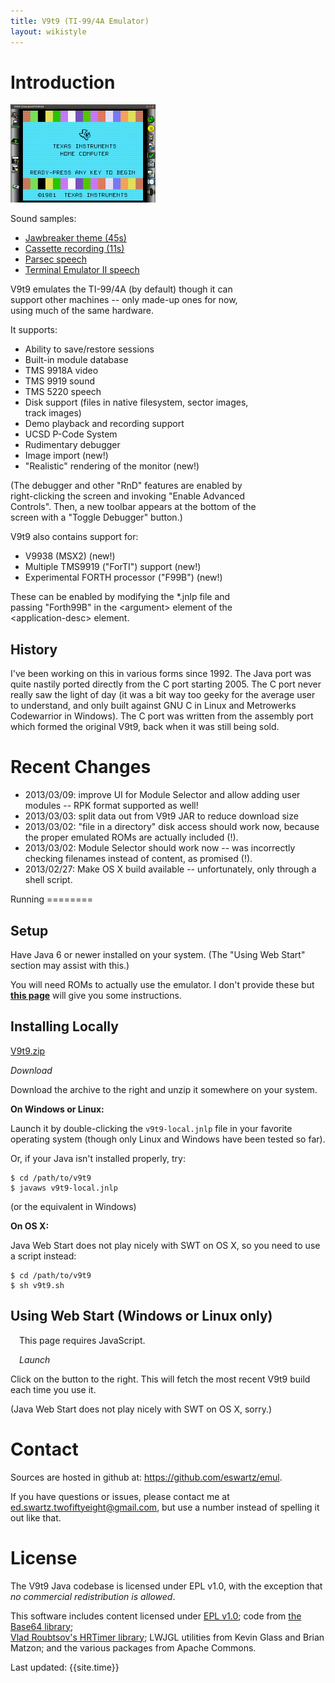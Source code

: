 ```yaml
---
title: V9t9 (TI-99/4A Emulator)
layout: wikistyle
---
```

 
Introduction
============


<div class='lookyhere' style='width:inherit'>
<p>
	<a href='images/v9t9-window.png'>
	<img alt="V9t9 image" src="images/v9t9-window_th.png" width="232" height="157"></img>
	</a>
</p>
<div class='lookyhere' style='text-align:left'>
Sound samples:
<ul>
	<li><a href='audio/jawbreaker.mp3' type='audio/mpeg'>Jawbreaker theme (45s)</a></li>
	<li><a href='audio/cassette-recording.mp3' type='audio/mpeg'>Cassette recording (11s)</a></li>
	<li><a href='audio/parsec-speech.wav' type='audio/x-wav'>Parsec speech</a></li>
	<li><a href='audio/teii-speech.wav' type='audio/x-wav'>Terminal Emulator II speech</a></li>
</ul>
</div>
</div>


<div style='width:80%;'>
<p>
V9t9 emulates the TI-99/4A (by default) though it can support other
machines -- only made-up ones for now, using much of the same hardware.
</p>

<p>
It supports:
</p>
<ul>
	<li>Ability to save/restore sessions</li>
	<li>Built-in module database</li>
	<li>TMS 9918A video</li>
	<li>TMS 9919 sound</li>
	<li>TMS 5220 speech</li>
	<li>Disk support (files in native filesystem, sector images, track images)</li>
	<li>Demo playback and recording support</li>
	<li>UCSD P-Code System</li>
	<li>Rudimentary debugger</li>
	<li>Image import (new!)</li>
	<li>"Realistic" rendering of the monitor (new!)</li>
</ul>

<p>
(The debugger and other "RnD" features are enabled by right-clicking the screen and
invoking "Enable Advanced Controls".  Then, a new toolbar appears at the bottom of
the screen with a "Toggle Debugger" button.)
</p>
	
<p>
V9t9 also contains support for:
</p>
	<ul>
		<li>V9938 (MSX2) (new!)</li>
		<li>Multiple TMS9919 ("ForTI") support (new!)</li>
		<li>Experimental FORTH processor ("F99B") (new!)</li>
	</ul>
	
<p>These can be enabled by modifying the *.jnlp file and passing "Forth99B"
in the &lt;argument&gt; element of the &lt;application-desc&gt; element.
</p>	
</div>


History
-------- 

I've been working on this in various forms since 1992.  The Java port
was quite nastily ported directly from the C port starting 2005.  The C
port never really saw the light of day (it was a bit way too geeky for
the average user to understand, and only built against GNU C in Linux
and Metrowerks Codewarrior in Windows).  The C port was written from 
the assembly port which formed the original V9t9, back when it was 
still being sold.


Recent Changes
===========

<ul>
<li>2013/03/09: improve UI for Module Selector and allow adding user modules --
RPK format supported as well!
</li>
<li>2013/03/03: split data out from V9t9 JAR to reduce download size
</li>
<li>2013/03/02: "file in a directory" disk access should work now, because the
proper emulated ROMs are actually included (!).
</li><li>2013/03/02: Module Selector should work now -- was incorrectly checking
filenames instead of content, as promised (!).
</li><li>2013/02/27: Make OS X build available -- unfortunately, only through a shell script.
</li>

</ul>
Running
========

Setup
-----

Have Java 6 or newer installed on your system.  (The "Using Web Start" section may 
assist with this.)

You will need ROMs to actually use the emulator.  I don't provide these but 
**[this page](v9t9-roms.html)** will give you some instructions.


Installing Locally
--------------------

<div class='lookyhere'>
<a href="http://s3.amazonaws.com/V9t9/data/v9t9.zip">V9t9.zip</a>
<p>
<i>Download</i>
</p>
</div>

Download the archive to the right and unzip it somewhere on your system.

<b>On Windows or Linux:</b>

Launch it by double-clicking the `v9t9-local.jnlp` file in your favorite operating system 
(though only Linux and Windows have been tested so far).

Or, if your Java isn't installed properly, try:

    $ cd /path/to/v9t9
    $ javaws v9t9-local.jnlp

(or the equivalent in Windows)

<b>On OS X:</b>

Java Web Start does not play nicely with SWT on OS X, so you need to use a script instead:

    $ cd /path/to/v9t9
    $ sh v9t9.sh


Using Web Start (Windows or Linux only)
--------------------

<div  class='lookyhere' style=' padding: 0em 1em;'>
<script type="text/javascript">
    //var dir = location.href.substring(0, location.href.lastIndexOf('/')+1);
    var url = "http://s3.amazonaws.com/V9t9/data/v9t9-remote.jnlp";
    deployJava.launchButtonPNG = 'images/v9t9-webstart-button.png';
    deployJava.createWebStartLaunchButton(url, '1.6.0');
</script>
<noscript>This page requires JavaScript.</noscript>
<p>
<i>Launch</i>
</p>
</div>

Click on the button to the right.  This will fetch the most recent V9t9 build each time you use it.

(Java Web Start does not play nicely with SWT on OS X, sorry.)

Contact
=======

Sources are hosted in github at:  <a href="https://github.com/eswartz/emul">
https://github.com/eswartz/emul</a>.

If you have questions or issues, please contact me at ed.swartz.twofiftyeight@gmail.com, but
use a number instead of spelling it out like that.


License
=======

The V9t9 Java codebase is licensed under EPL v1.0, with the exception that *no commercial
redistribution is allowed*.

This software includes content licensed under [EPL v1.0](http://www.eclipse.org/legal/epl-v10.html); 
code from [the Base64 library](http://iharder.net/base64);  
[Vlad Roubtsov's HRTimer library](http://www.javaworld.com/javaworld/javaqa/2003-01/01-qa-0110-timing.html);
LWJGL utilities from Kevin Glass and Brian Matzon; and the various packages from Apache Commons. 



<div class="footer">
Last updated:  {{site.time}}
</div>
